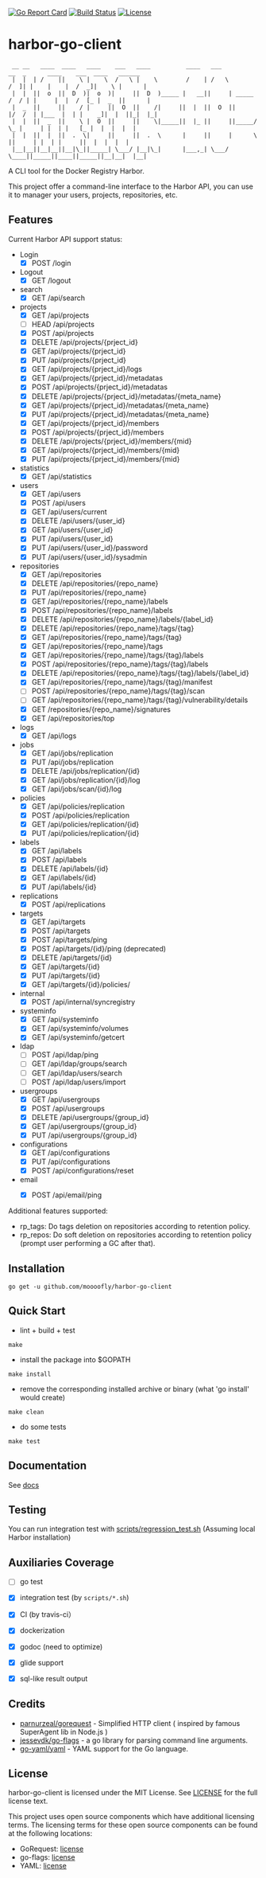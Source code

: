 [![Go Report Card](https://goreportcard.com/badge/gojp/goreportcard)](https://goreportcard.com/report/github.com/moooofly/harbor-go-client) [![Build Status](https://travis-ci.org/moooofly/harbor-go-client.svg?branch=master)](https://travis-ci.org/moooofly/harbor-go-client) [![License](https://img.shields.io/badge/License-MIT-blue.svg)](https://github.com/moooofly/harbor-go-client/blob/master/LICENSE)

# harbor-go-client

```
 __ __   ____  ____   ____    ___   ____          ____   ___            __  _      ____    ___  ____   ______
 |  |  | /    ||    \ |    \  /   \ |    \        /    | /   \          /  ]| |    |    |  /  _]|    \ |      |
 |  |  ||  o  ||  D  )|  o  )|     ||  D  )_____ |   __||     | _____  /  / | |     |  |  /  [_ |  _  ||      |
 |  _  ||     ||    / |     ||  O  ||    /|     ||  |  ||  O  ||     |/  /  | |___  |  | |    _]|  |  ||_|  |_|
 |  |  ||  _  ||    \ |  O  ||     ||    \|_____||  |_ ||     ||_____/   \_ |     | |  | |   [_ |  |  |  |  |
 |  |  ||  |  ||  .  \|     ||     ||  .  \      |     ||     |      \     ||     | |  | |     ||  |  |  |  |
 |__|__||__|__||__|\_||_____| \___/ |__|\_|      |___,_| \___/        \____||_____||____||_____||__|__|  |__|
```

A CLI tool for the Docker Registry Harbor.

This project offer a command-line interface to the Harbor API, you can use it to manager your users, projects, repositories, etc.

## Features

Current Harbor API support status:

- Login
    - [x] POST /login
- Logout
    - [x] GET /logout
- search
    - [x] GET /api/search
- projects
    - [x] GET /api/projects
    - [ ] HEAD /api/projects
    - [x] POST /api/projects
    - [x] DELETE /api/projects/{prject_id}
    - [x] GET /api/projects/{prject_id}
    - [x] PUT /api/projects/{prject_id}
    - [x] GET /api/projects/{prject_id}/logs
    - [x] GET /api/projects/{prject_id}/metadatas
    - [x] POST /api/projects/{prject_id}/metadatas
    - [x] DELETE /api/projects/{prject_id}/metadatas/{meta_name}
    - [x] GET /api/projects/{prject_id}/metadatas/{meta_name}
    - [x] PUT /api/projects/{prject_id}/metadatas/{meta_name}
    - [x] GET /api/projects/{prject_id}/members
    - [x] POST /api/projects/{prject_id}/members
    - [x] DELETE /api/projects/{prject_id}/members/{mid}
    - [x] GET /api/projects/{prject_id}/members/{mid}
    - [x] PUT /api/projects/{prject_id}/members/{mid}
- statistics
    - [x] GET /api/statistics
- users
    - [x] GET /api/users
    - [x] POST /api/users
    - [x] GET /api/users/current
    - [x] DELETE /api/users/{user_id}
    - [x] GET /api/users/{user_id}
    - [x] PUT /api/users/{user_id}
    - [x] PUT /api/users/{user_id}/password
    - [x] PUT /api/users/{user_id}/sysadmin
- repositories
    - [x] GET /api/repositories
    - [x] DELETE /api/repositories/{repo_name}
    - [x] PUT /api/repositories/{repo_name}
    - [x] GET /api/repositories/{repo_name}/labels
    - [x] POST /api/repositories/{repo_name}/labels
    - [x] DELETE /api/repositories/{repo_name}/labels/{label_id}
    - [x] DELETE /api/repositories/{repo_name}/tags/{tag}
    - [x] GET /api/repositories/{repo_name}/tags/{tag}
    - [x] GET /api/repositories/{repo_name}/tags
    - [x] GET /api/repositories/{repo_name}/tags/{tag}/labels
    - [x] POST /api/repositories/{repo_name}/tags/{tag}/labels
    - [x] DELETE /api/repositories/{repo_name}/tags/{tag}/labels/{label_id}
    - [x] GET /api/repositories/{repo_name}/tags/{tag}/manifest
    - [ ] POST /api/repositories/{repo_name}/tags/{tag}/scan
    - [ ] GET /api/repositories/{repo_name}/tags/{tag}/vulnerability/details
    - [x] GET /repositories/{repo_name}/signatures
    - [x] GET /api/repositories/top
- logs
    - [x] GET /api/logs
- jobs
    - [x] GET /api/jobs/replication
    - [x] PUT /api/jobs/replication
    - [x] DELETE /api/jobs/replication/{id}
    - [x] GET /api/jobs/replication/{id}/log
    - [x] GET /api/jobs/scan/{id}/log
- policies
    - [x] GET /api/policies/replication
    - [x] POST /api/policies/replication
    - [x] GET /api/policies/replication/{id}
    - [x] PUT /api/policies/replication/{id}
- labels
    - [x] GET /api/labels
    - [x] POST /api/labels
    - [x] DELETE /api/labels/{id}
    - [x] GET /api/labels/{id}
    - [x] PUT /api/labels/{id}
- replications
    - [x] POST /api/replications
- targets
    - [x] GET /api/targets
    - [x] POST /api/targets
    - [x] POST /api/targets/ping
    - [x] POST /api/targets/{id}/ping (deprecated)
    - [x] DELETE /api/targets/{id}
    - [x] GET /api/targets/{id}
    - [x] PUT /api/targets/{id}
    - [x] GET /api/targets/{id}/policies/
- internal
    - [x] POST /api/internal/syncregistry
- systeminfo
    - [x] GET /api/systeminfo
    - [x] GET /api/systeminfo/volumes
    - [x] GET /api/systeminfo/getcert
- ldap
    - [ ] POST /api/ldap/ping
    - [ ] GET /api/ldap/groups/search
    - [ ] GET /api/ldap/users/search
    - [ ] POST /api/ldap/users/import
- usergroups
    - [x] GET /api/usergroups
    - [x] POST /api/usergroups
    - [x] DELETE /api/usergroups/{group_id}
    - [x] GET /api/usergroups/{group_id}
    - [x] PUT /api/usergroups/{group_id}
- configurations
    - [x] GET /api/configurations
    - [x] PUT /api/configurations
    - [x] POST /api/configurations/reset
- email
    - [x] POST /api/email/ping


Additional features supported:

- rp_tags: Do tags deletion on repositories according to retention policy.
- rp_repos: Do soft deletion on repositories according to retention policy (prompt user performing a GC after that).

## Installation

```
go get -u github.com/moooofly/harbor-go-client
```
## Quick Start

- lint + build + test

```
make
```

- install the package into $GOPATH

```
make install
```

- remove the corresponding installed archive or binary (what 'go install' would create)

```
make clean
```

- do some tests

```
make test
```

## Documentation

See [docs](https://github.com/moooofly/harbor-go-client/tree/master/docs)

## Testing

You can run integration test with [scripts/regression_test.sh](https://github.com/moooofly/harbor-go-client/blob/master/scripts/regression_test.sh) (Assuming local Harbor installation)

## Auxiliaries Coverage

- [ ] go test
- [x] integration test (by `scripts/*.sh`)
- [x] CI (by travis-ci）
- [x] dockerization
- [x] godoc (need to optimize)
- [x] glide support
- [x] sql-like result output


## Credits

- [parnurzeal/gorequest](https://github.com/parnurzeal/gorequest) - Simplified HTTP client ( inspired by famous SuperAgent lib in Node.js )
- [jessevdk/go-flags](https://github.com/jessevdk/go-flags) - a go library for parsing command line arguments.
- [go-yaml/yaml](https://github.com/go-yaml/yaml) - YAML support for the Go language.

## License

harbor-go-client is licensed under the MIT License. See [LICENSE](https://github.com/moooofly/harbor-go-client/blob/master/LICENSE) for the full license text.

This project uses open source components which have additional licensing terms. The licensing terms for these open source components can be found at the following locations:

- GoRequest: [license](https://github.com/parnurzeal/gorequest/blob/develop/LICENSE)
- go-flags: [license](https://github.com/jessevdk/go-flags/blob/master/LICENSE)
- YAML: [license](https://github.com/go-yaml/yaml/blob/v2/LICENSE)
